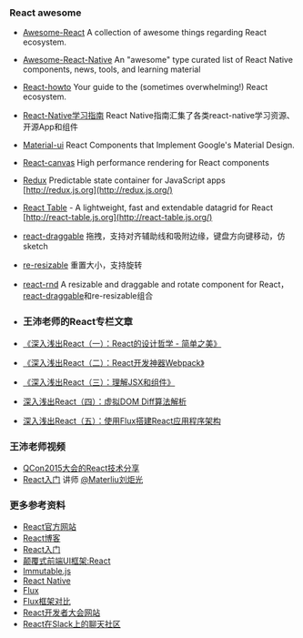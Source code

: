 ### React awesome

* [Awesome-React](https://github.com/enaqx/awesome-react)
  A collection of awesome things regarding React ecosystem.
* [Awesome-React-Native](https://github.com/jondot/awesome-react-native)
  An "awesome" type curated list of React Native components, news, tools, and learning material
* [React-howto](https://github.com/petehunt/react-howto)
  Your guide to the \(sometimes overwhelming!\) React ecosystem.
* [React-Native学习指南](https://github.com/ele828/react-native-guide)
  React Native指南汇集了各类react-native学习资源、开源App和组件
* [Material-ui](https://github.com/callemall/material-ui)
  React Components that Implement Google's Material Design.
* [React-canvas](https://github.com/Flipboard/react-canvas)
  High performance rendering for React components
* [Redux](https://github.com/rackt/redux)
  Predictable state container for JavaScript apps
  [http://redux.js.org](http://redux.js.org/)
* [React Table](http://react-table.js.org) - A lightweight, fast and extendable datagrid for React [http://react-table.js.org](http://react-table.js.org/)

* [react-draggable](https://github.com/nowgoant/react-draggable) 拖拽，支持对齐辅助线和吸附边缘，键盘方向键移动，仿sketch

* [re-resizable](https://github.com/nowgoant/re-resizable) 重置大小，支持旋转

* [react-rnd](https://github.com/nowgoant/react-rnd) A resizable and draggable and rotate component for React，[react-draggable](https://legacy.gitbook.com/book/nowgoant/fek-awesome/edit#)和re-resizable组合

* ### 王沛老师的React专栏文章
* [《深入浅出React（一）：React的设计哲学 - 简单之美》](http://www.infoq.com/cn/articles/react-art-of-simplity)

* [《深入浅出React（二）：React开发神器Webpack》](http://www.infoq.com/cn/articles/react-and-webpack)

* [《深入浅出React（三）：理解JSX和组件》](http://www.infoq.com/cn/articles/react-jsx-and-component)

* [深入浅出React（四）：虚拟DOM Diff算法解析](http://www.infoq.com/cn/articles/react-dom-diff)

* [深入浅出React（五）：使用Flux搭建React应用程序架构](http://www.infoq.com/cn/articles/react-flux)

### 王沛老师视频

* [QCon2015大会的React技术分享](http://www.infoq.com/cn/presentations/pracitise-of-reactjs)
* [React入门](http://www.imooc.com/learn/504)
  讲师
  [@Materliu刘炬光](https://github.com/materliu)

### 更多参考资料

* [React官方网站](http://facebook.github.io/react/)
* [React博客](http://facebook.github.io/react/blog/)
* [React入门](http://ryanclark.me/getting-started-with-react/)
* [颠覆式前端UI框架:React](http://www.infoq.com/cn/articles/subversion-front-end-ui-development-framework-react)
* [Immutable.js](http://facebook.github.io/immutable-js/)
* [React Native](http://facebook.github.io/react-native/)
* [Flux](https://facebook.github.io/flux/)
* [Flux框架对比](https://github.com/voronianski/flux-comparison)
* [React开发者大会网站](http://conf.reactjs.com/index.html)
* [React在Slack上的聊天社区](http://reactiflux.com/)



